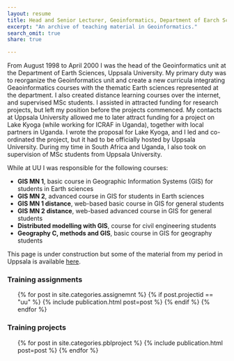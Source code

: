```yaml
---
layout: resume
title: Head and Senior Lecturer, Geoinformatics, Department of Earch Sciences, Uppsala University.
excerpt: "An archive of teaching material in Geoinformatics."
search_omit: true
share: true

---
```

From August 1998 to April 2000 I was the head of the Geoinformatics unit at the Department of Earth Sciences, Uppsala University. My primary duty was to reorganize the Geoinformatics unit and create a new curricula integrating Geaoinformatics courses with the thematic Earth sciences represented at the department. I also created distance learning courses over the internet, and supervised MSc students. I assisted in attracted funding for research projects, but left my position before the projects commenced. My contacts at Uppsala University allowed me to later attract funding for a project on Lake Kyoga (while working for ICRAF in Uganda), together with local partners in Uganda. I wrote the proposal for Lake Kyoga, and I led and co-ordinated the project, but it had to be officially hosted by Uppsala University. During my time in South Africa and Uganda, I also took on supervision of MSc students from Uppsala University.

While at UU I was responsible for the following courses:

- __GIS MN 1__, basic course in Geographic Information Systems (GIS) for students in Earth sciences
- __GIS MN 2__, advanced course in GIS for students in Earth sciences
- __GIS MN 1 distance__, web-based basic course in GIS for general students
- __GIS MN 2 distance__, web-based advanced course in GIS for general students
- __Distributed modelling with GIS__, course for civil engineering students
- __Geography C, methods and GIS__, basic course in GIS for geography students



This page is under construction but some of the material from my period in Uppsala is available [here](http://www.karttur.com/private/teaching/index.htm).

### Training assignments

<ul class="post-list">
{% for post in site.categories.assignemnt %}
  {% if post.projectid == "uu" %}
    {% include publication.html post=post %}
  {% endif %}
{% endfor %}
</ul>

### Training projects

<ul class="post-list">
{% for post in site.categories.pblproject %}
  {% include publication.html post=post %}    
{% endfor %}
</ul>
